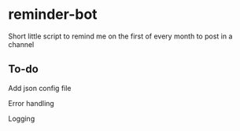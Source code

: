 # reminder-bot
Short little script to remind me on the first of every month to post in a channel

## To-do
Add json config file

Error handling

Logging
